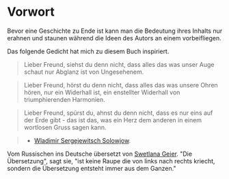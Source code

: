 # Vorwort

Bevor eine Geschichte zu Ende ist kann man die Bedeutung ihres Inhalts nur erahnen und staunen während die Ideen des Autors an einem vorbeifliegen.

Das folgende Gedicht hat mich zu diesem Buch inspiriert.

> Lieber Freund, siehst du denn nicht, dass alles das was unser Auge schaut nur Abglanz ist von Ungesehenem.

> Lieber Freund, hörst du denn nicht, dass alles das was unsere Ohren hören, nur ein Widerhall ist, ein enstellter Widerhall von triumphierenden Harmonien.

> Lieber Freund, spürst du, ahnst du denn nicht, dass es nur eins auf der Erde gibt - das ist das, was ein Herz dem anderen in einem wortlosen Gruss sagen kann.

> - [Wladimir Sergejewitsch Solowjow](http://de.wikipedia.org/wiki/Wladimir_Sergejewitsch_Solowjow).

Vom Russischen ins Deutsche übersetzt von [Swetlana Geier](http://de.wikipedia.org/wiki/Swetlana_Geier). "Die Übersetzung", sagt sie, "ist keine Raupe die von links nach rechts kriecht, sondern die Übersetzung entsteht immer aus dem Ganzen."
